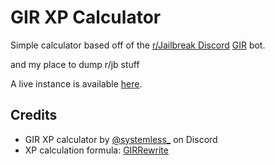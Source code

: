 # GIR XP Calculator
Simple calculator based off of the [r/Jailbreak Discord](https;//discord.gg/jb) [GIR](https://github.com/DiscordGIR/GIRRewrite) bot.

and my place to dump r/jb stuff

A live instance is available [here](https://risingglitch.github.io/GIR-Xp-calculator-/).

## Credits
- GIR XP calculator by [@systemless_](https://github.com/risingglitch) on Discord
- XP calculation formula: [GIRRewrite](https://github.com/DiscordGIR/GIRRewrite)
